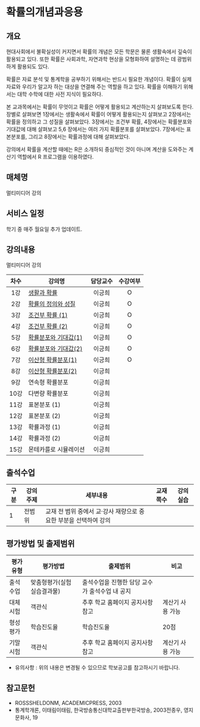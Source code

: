 # 확률의개념과응용

## 개요

 현대사회에서 불확실성이 커지면서 확률의 개념은 모든 학문은 물론 생활속에서 깊숙이 활용되고 있다. 
 또한 확률은 사회과학, 자연과학 현상을 모형화하여 설명하는 데 광범위하게 활용되도 있다.

 확률은 자료 분석 및 통계학을 공부하기 위해서는 반드시 필요한 개념이다. 확률이 실제 자료와 우리가 알고자 하는 대상을 연결해 주는 역할을 하고 있다. 확률을 이해하기 위해서는 대학 수학에 대한 사전 지식이 필요하다.

 본 교과목에서는 확률이 무엇이고 확률은 어떻게 활용되고 계산하는지 살펴보도록 한다. 장별로 살펴보면 1장에서는 생활속에서 확률이 어떻게 활용되는지 살펴보고 2장에서는 확률을 정의하고 그 성질을 살펴보았다. 3장에서는 조건부 확률, 4장에서는 확률분포와 기대값에 대해 살펴보고 5,6 장에서는 여러 가지 확률분포를 살펴보았다. 7장에서는 표본분포를, 그리고 8장에서는 확률과정에 대해 살펴보았다.

강의에서 확률을 계산할 때에는 R은 소개하되 중심적인 것이 아니며 계산을 도와주는 계산기 역할에서 R 프로그램을 이용하였다.

## 매체명
 멀티미디어 강의

## 서비스 일정
 학기 중 매주 월요일 추가 업데이트.

## 강의내용
 멀티미디어 강의

| 차수  | 강의명                                                        | 담당교수 | 수강여부 |
| :---: | ------------------------------------------------------------- | :------: | :------: |
|  1강  | [생활과 확률](./contents/01_생활과_확률.md)                   |  이긍희  |    O     |
|  2강  | [확률의 정의와 성질](./contents/02_확률의_정의와_성질.md)     |  이긍희  |    O     |
|  3강  | [조건부 확률 (1)](./contents/03_조건부_확률(1).md)            |  이긍희  |    O     |
|  4강  | [조건부 확률 (2)](./contents/04_조건부_확률(2).md)            |  이긍희  |    O     |
|  5강  | [확률분포와 기대값(1)](./contents/05_확률분포와_기대값(1).md) |  이긍희  |    O     |
|  6강  | [확률분포와 기대값(2)](./contents/06_확률분포와_기대값(2).md) |  이긍희  |    O     |
|  7강  | [이산형 확률분포(1)](./contents/07_이산형_확률분포(1).md)     |  이긍희  |    O     |
|  8강  | [이산형 확률분포(2)](./contents/08_이산형_확률분포(2).md)     |  이긍희  |          |
|  9강  | 연속형 확률분포                                               |  이긍희  |          |
| 10강  | 다변량 확률분포                                               |  이긍희  |          |
| 11강  | 표본분포 (1)                                                  |  이긍희  |          |
| 12강  | 표본분포 (2)                                                  |  이긍희  |          |
| 13강  | 확률과정 (1)                                                  |  이긍희  |          |
| 14강  | 확률과정 (2)                                                  |  이긍희  |          |
| 15강  | 몬테카를로 시뮬레이션                                         |  이긍희  |          |

## 출석수업
| 구분 | 강의주제 | 세부내용                                                         | 교재쪽수 | 강의실습 |
| ---- | -------- | ---------------------------------------------------------------- | -------- | -------- |
| 1    | 전범위   | 교재 전 범위 중에서 교·강사 재량으로 중요한 부분을 선택하여 강의 |          |

## 평가방법 및 출제범위

| 평가유형 | 평가방법                   | 출제범위                                       | 비고             |
| -------- | -------------------------- | ---------------------------------------------- | ---------------- |
| 출석수업 | 맞춤형평가(실험실습결과물) | 출석수업을 진행한 담당 교수가 출석수업 내 공지 |                  |
| 대체시험 | 객관식                     | 추후 학교 홈페이지 공지사항 참고               | 계산기 사용 가능 |
| 형성평가 | 학습진도율                 | 학습진도율                                     | 20점             |
| 기말시험 | 객관식                     | 추후 학교 홈페이지 공지사항 참고               | 계산기 사용 가능 |

- 유의사항 : 위의 내용은 변경될 수 있으므로 학보공고를 참고하시기 바랍니다.


## 참고문헌
- ROSSSHELDONM, ACADEMICPRESS, 2003
- 통계학개론, 이태림이태림, 한국방송통신대학교출판부한국방송, 2003전종우, 영지문화사, 19